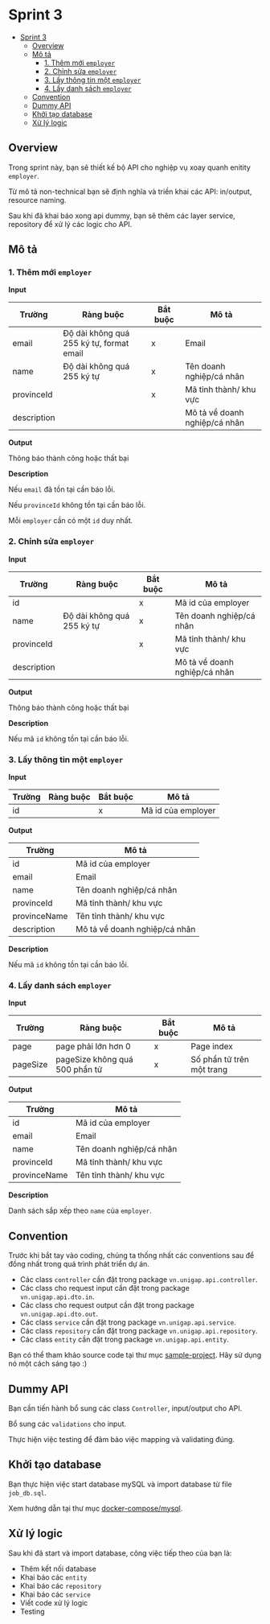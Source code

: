# Sprint 3

<!-- TOC -->
* [Sprint 3](#sprint-3)
  * [Overview](#overview)
  * [Mô tả](#mô-tả)
    * [1. Thêm mới `employer`](#1-thêm-mới-employer)
    * [2. Chỉnh sửa `employer`](#2-chỉnh-sửa-employer)
    * [3. Lấy thông tin một `employer`](#3-lấy-thông-tin-một-employer)
    * [4. Lấy danh sách `employer`](#4-lấy-danh-sách-employer)
  * [Convention](#convention)
  * [Dummy API](#dummy-api)
  * [Khởi tạo database](#khởi-tạo-database)
  * [Xử lý logic](#xử-lý-logic)
<!-- TOC -->

## Overview

Trong sprint này, bạn sẽ thiết kế bộ API cho nghiệp vụ xoay quanh enitity `employer`.

Từ mô tả non-technical bạn sẽ định nghĩa và triền khai các API: in/output, resource naming.

Sau khi đã khai báo xong api dummy, bạn sẽ thêm các layer service, repository để xử lý các logic cho API.

## Mô tả

### 1. Thêm mới `employer`

**Input**

| Trường      | Ràng buộc                                | Bắt buộc | Mô tả                         |
|-------------|------------------------------------------|----------|-------------------------------|
| email       | Độ dài không quá 255 ký tự, format email | x        | Email                         |
| name        | Độ dài không quá 255 ký tự               | x        | Tên doanh nghiệp/cá nhân      |
| provinceId  |                                          | x        | Mã tỉnh thành/ khu vực        |
| description |                                          |          | Mô tả về doanh nghiệp/cá nhân |

**Output**

Thông báo thành công hoặc thất bại

**Description**

Nếu `email` đã tồn tại cần báo lỗi.

Nếu `provinceId` không tồn tại cần báo lỗi.

Mỗi `employer` cần có một `id` duy nhất.

### 2. Chỉnh sửa `employer`

**Input**

| Trường      | Ràng buộc                  | Bắt buộc | Mô tả                         |
|-------------|----------------------------|----------|-------------------------------|
| id          |                            | x        | Mã id của employer            |
| name        | Độ dài không quá 255 ký tự | x        | Tên doanh nghiệp/cá nhân      |
| provinceId  |                            | x        | Mã tỉnh thành/ khu vực        |
| description |                            |          | Mô tả về doanh nghiệp/cá nhân |

**Output**

Thông báo thành công hoặc thất bại

**Description**

Nếu mã `id` không tồn tại cần báo lỗi.

### 3. Lấy thông tin một `employer`

**Input**

| Trường | Ràng buộc | Bắt buộc | Mô tả              |
|--------|-----------|----------|--------------------|
| id     |           | x        | Mã id của employer |

**Output**

| Trường       | Mô tả                         |
|--------------|-------------------------------|
| id           | Mã id của employer            |
| email        | Email                         |
| name         | Tên doanh nghiệp/cá nhân      |
| provinceId   | Mã tỉnh thành/ khu vực        |
| provinceName | Tên tỉnh thành/ khu vực       |
| description  | Mô tả về doanh nghiệp/cá nhân |

**Description**

Nếu mã `id` không tồn tại cần báo lỗi.

### 4. Lấy danh sách `employer`

**Input**

| Trường   | Ràng buộc                      | Bắt buộc | Mô tả                     |
|----------|--------------------------------|----------|---------------------------|
| page     | page phải lớn hơn 0            | x        | Page index                | 
| pageSize | pageSize không quá 500 phần tử | x        | Số phần tử trên một trang |   

**Output**

| Trường       | Mô tả                    |
|--------------|--------------------------|
| id           | Mã id của employer       |
| email        | Email                    |
| name         | Tên doanh nghiệp/cá nhân |
| provinceId   | Mã tỉnh thành/ khu vực   |
| provinceName | Tên tỉnh thành/ khu vực  |

**Description**

Danh sách sắp xếp theo `name` của `employer`.

## Convention

Trước khi bắt tay vào coding, chúng ta thống nhất các conventions sau để đồng nhất trong quá trình phát triển dự án.

- Các class `controller` cần đặt trong package `vn.unigap.api.controller`.
- Các class cho request input cần đặt trong package `vn.unigap.api.dto.in`.
- Các class cho request output cần đặt trong package `vn.unigap.api.dto.out`.
- Các class `service` cần đặt trong package `vn.unigap.api.service`.
- Các class `repository` cần đặt trong package `vn.unigap.api.repository`.
- Các class `entity` cần đặt trong package `vn.unigap.api.entity`.

Bạn có thể tham khảo source code tại thư mục [sample-project](../../source/sample-project). 
Hãy sử dụng nó một cách sáng tạo :) 

## Dummy API

Bạn cần tiến hành bổ sung các class `Controller`, input/output cho API.

Bổ sung các `validations` cho input.

Thực hiện việc testing để đảm bảo việc mapping và validating đúng.

## Khởi tạo database

Bạn thực hiện việc start database mySQL và import database từ file `job_db.sql`.

Xem hướng dẫn tại thư mục [docker-compose/mysql](../../source/docker-compose/mysql).

## Xử lý logic

Sau khi đã start và import database, công việc tiếp theo của bạn là:
- Thêm kết nối database
- Khai báo các `entity`
- Khai báo các `repository`
- Khai báo các `service`
- Viết code xử lý logic
- Testing